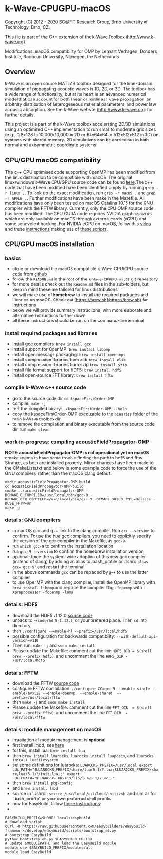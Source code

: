 # k-Wave-CPUGPU-macOS

Copyright (C) 2012 - 2020 SC\@FIT Research Group,
Brno University of Technology, Brno, CZ.

This file is part of the C++ extension of the k-Wave Toolbox
(http://www.k-wave.org).

Modifications: macOS compatibility for OMP by Lennart Verhagen, Donders Institute, Radboud University, Nijmegen, the Netherlands


## Overview

k-Wave is an open source MATLAB toolbox designed for the time-domain simulation
of propagating acoustic waves in 1D, 2D, or 3D. The toolbox has a wide range of
functionality, but at its heart is an advanced numerical model that can account
for both linear or nonlinear wave propagation, an arbitrary distribution of
heterogeneous material parameters, and power law acoustic absorption.
See the k-Wave website (http://www.k-wave.org) for further details.

This project is a part of the k-Wave toolbox accelerating 2D/3D simulations
using an optimized C++ implementation to run small to moderate grid sizes (e.g.,
128x128 to 10,000x10,000 in 2D or 64x64x64 to 512x512x512 in 3D) on systems
with shared memory. 2D simulations can be carried out in both normal and
axisymmetric coordinate systems.


## CPU/GPU macOS compatibility
The c++ CPU optimised code supporting OpenMP has been modified from the linux distribution to be compatible with macOS. The original linux/windows k-Wave CPU/GPU source code can be found [here](http://www.k-wave.org/download.php).The c++ code that have been modified have been identified simply by running `grep -r linux .`. To look up the exact modification, run `grep -r macOS .` and `grep -r APPLE .`. Further modifications have been make in the Makefile. All modifications have only been tested on macOS Catalina 10.15 for the GNU compiler with the FFTW library. Currently, only the CPU OMP source code has been modified. The GPU CUDA code requires NVIDIA graphics cards which are only available on macOS through external cards (eGPU) and some benevolent hacking. For NVIDIA eGPU on macOS, follow this [video](https://youtu.be/JjL_50ZNaKY) and these [instructions](https://theunlockr.com/how-to-use-nvidia-cards-with-your-mac-egpu/) making use of [these scripts](https://egpu.io/forums/mac-setup/wip-nvidia-egpu-support-for-high-sierra/paged/1/).


## CPU/GPU macOS installation
### basics
* clone or download the macOS compatible k-Wave CPU/GPU source code from [github](https://github.com/lennartverhagen/k-Wave-CPUGPU-macOS)
* follow the `README.md` in the root of the `k-Wave-CPUGPU-macOS` git repository
* for more details check out the `Readme.md` files in the sub-folders, but keep in mind these are tailored for linux distributions
* we will make use of **homebrew** to install the required packages and libraries on macOS. Check out [https://brew.sh](https://brew.sh) for instructions
* below we will provide summary instructions, with more elaborate and alternative instructions further down
* all these instructions should be run on the command-line terminal

### install required packages and libraries
* install gcc compilers: `brew install gcc`
* install support for OpenMP: `brew install libomp`
* install open message packaging: `brew install open-mpi`
* install compression libraries from zlib `brew install zlib`
* install compression libraries from szip `brew install szip`
* install file format support for HDF5: `brew install hdf5`
* install open-source FFT library: `brew install fftw`

### compile k-Wave c++ source code
* go to the source code dir `cd kspaceFirstOrder-OMP`
* compile: `make -j`
* test the compiled binary: `./kspaceFirstOrder-OMP --help`
* copy the kspaceFirstOrder-OMP executable to the `binaries` folder of the main k-Wave toolbox dir
* to remove the compilation and binary executable from the source code dir, run `make clean`

### work-in-progress: compiling acousticFieldPropagator-OMP
**NOTE: acousticFieldPropagator-OMP is not operational yet on macOS**
cmake seems to have some trouble finding the path to hdf5 and fftw. Strange, as both are installed properly. Minor changes have been made to the CMakeLists.txt and below is some example code to force the use of the GNU compilers, rather than the macOS clang default.
```
mkdir acousticFieldPropagator-OMP-build
cd acousticFieldPropagator-OMP-build
cmake ../acousticFieldPropagator-OMP -DCMAKE_C_COMPILER=/usr/local/bin/gcc-9 -DCMAKE_CXX_COMPILER=/usr/local/bin/g++-9 -DCMAKE_BUILD_TYPE=Release -DUSE_FFTW=on
make -j
```

### details: GNU compilers
* in macOS gcc and g++ link to the clang compiler. Run `gcc --version` to confirm. To use the *true* gcc compilers, you need to explicitly specify the version of the gcc compiler in the Makefile, as `gcc-9`.
* run `which gcc-9` to confirm the installation location
* run `gcc-9 --version` to confirm the homebrew installation version
* optional: force the system-wide adoption of this new gcc compiler (instead of clang) by adding an alias to .bash_profile or .zshrc `alias gcc='gcc-9'` and restart the terminal
* in the above commands `gcc` can be replaced by `g++` to use the latter compiler
* to use OpenMP with the clang compiler, install the OpenMP library with `brew install libomp` and replace the compiler flag `-fopenmp` with `-Xpreprocessor -fopenmp -lomp`

### details: HDF5
* download the HDF5 v1.12.0 [source code](https://www.hdfgroup.org/downloads/hdf5/source-code/)
* unpack to `~/code/hdf5-1.12.0`, or your prefered place. Then `cd` into directory.
* then `./configure --enable-hl --prefix=/usr/local/hdf5`
* possible configuration for backwards compatibility: `--with-default-api-version=v110`
* Then run: `make -j` and `sudo make install`
* Please update the Makefile: comment out the line `HDF5_DIR = $(shell brew --prefix hdf5)`, and uncomment the line `HDF5_DIR = /usr/local/hdf5`

### details: FFTW
* download the FFTW [source code](http://www.fftw.org/download.html)
* configure FFTW compilation: `./configure CC=gcc-9 --enable-single --enable-avx512 --enable-openmp  --enable-shared  --prefix=/usr/local/fftw`
* then `make -j` and `sudo make install`
* Please update the Makefile: comment out the line `FFT_DIR  = $(shell brew --prefix fftw)`, and uncomment the line `FFT_DIR  = /usr/local/fftw`

### details: module management on macOS
* installation of module management is **optional**
* first install lmod, see [here](https://lmod.readthedocs.io)
* for this, install lua: `brew install lua`
* then `brew install luarocks`, `luarocks install luaposix`, and `luarocks install luafilesystem`
* set some definitions for luarocks: `LUAROCKS_PREFIX=/usr/local
export LUA_PATH="$LUAROCKS_PREFIX/share/lua/5.1/?.lua;$LUAROCKS_PREFIX/share/lua/5.1/?/init.lua;;"
export LUA_CPATH="$LUAROCKS_PREFIX/lib/lua/5.1/?.so;;"`
* then `brew install pkg-config`
* and `brew install lmod`
* source in '.zshrc': `source /usr/local/opt/lmod/init/zsh`, and similar for '.bash_profile' or your own preferred shell profile.
* now for EasyBuild, follow [these instructions](https://easybuild.readthedocs.io/en/latest/Installation.html):
*
`EASYBUILD_PREFIX=$HOME/.local/easybuild`  
`# download script`  
`curl -O https://raw.githubusercontent.com/easybuilders/easybuild-framework/develop/easybuild/scripts/bootstrap_eb.py`  
`# bootstrap EasyBuild`  
`python bootstrap_eb.py $EASYBUILD_PREFIX`  
`# update $MODULEPATH, and load the EasyBuild module`  
`module use $EASYBUILD_PREFIX/modules/all`  
`module load EasyBuild`  
